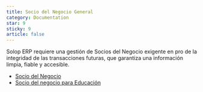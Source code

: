 ```yaml
---
title: Socio del Negocio General
category: Documentation
star: 9
sticky: 9
article: false
---
```


Solop ERP requiere una gestión de Socios del Negocio exigente en pro de la integridad de las transacciones futuras, que garantiza una información limpia, fiable y accesible.

- [Socio del Negocio](business-partner)
- [Socio del negocio para Educación](business-partner-education)